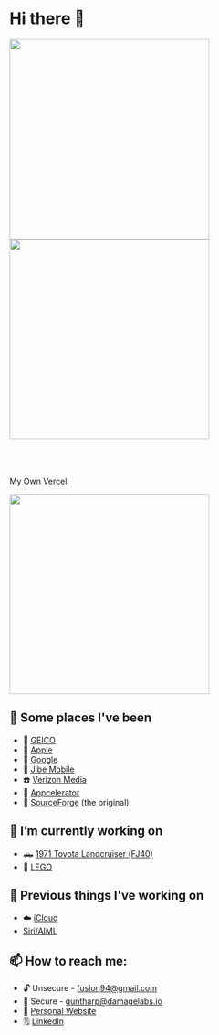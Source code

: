# Hi there 👋

<a href="https://github-readme-stats.vercel.app/api?username=fusion94&show_icons=true&bg_color=00000000&show=reviews,discussions_started,discussions_answered,prs_merged,prs_merged_percentage">
  <img height=350 align="center" src="https://github-readme-stats.vercel.app/api?username=fusion94&show_icons=true&bg_color=00000000&show=reviews,discussions_started,discussions_answered,prs_merged,prs_merged_percentage" />
</a>
<a href="https://github-readme-stats.vercel.app/api/top-langs/?username=fusion94&layout=donut-vertical">
  <img height=350 align="center" src="https://github-readme-stats.vercel.app/api/top-langs/?username=fusion94&layout=donut-vertical" />
</a>

<br><br><br>
My Own Vercel

<a href="https://github-readme-stats-phi-six-88.vercel.app/api username=fusion94&show_icons=true&bg_color=00000000&show=reviews,discussions_started,discussions_answered,prs_merged,prs_merged_percentage">
 <img height=350 align="center" src="https://github-readme-stats-phi-six-88.vercel.app/api?username=fusion94&show_icons=true&bg_color=00000000&show=reviews,discussions_started,discussions_answered,prs_merged,prs_merged_percentage" />
</a>


## 🚀  Some places I've been
- 🦎 [GEICO](https://www.geico.com/tech/)
-  [Apple](https://apple.com)
- 💬 [Google](https://google.com)
- :speech_balloon: [Jibe Mobile](http://jibemobile.com/)
- ☎️ [Verizon Media](https://www.verizonmedia.com/)
- 📱 [Appcelerator](https://appcelerator.com)
- 🔨 [SourceForge](http://sourceforge.net) (the original)

## 🔭 I’m currently working on
 - 🛻 [1971 Toyota Landcruiser (FJ40)](http://project-fj.com/)
 - :bricks: [LEGO](https://brickset.com/sets/ownedby-fusion94)

## 💬 Previous things I've working on
 - :cloud: [iCloud](https://www.apple.com/iCloud)
 - [Siri/AIML](https://www.apple.com/siri/)
 
 ## 📫 How to reach me:
 - :unlock: Unsecure - fusion94@gmail.com
 - :closed_lock_with_key: Secure - guntharp@damagelabs.io
- 👾  [Personal Website](https://www.fusion94.org/)
- :spiral_notepad: [LinkedIn](https://www.linkedin.com/in/fusion94/)

<!--
**fusion94/fusion94** is a ✨ _special_ ✨ repository because its `README.md` (this file) appears on your GitHub profile.

Here are some ideas to get you started:

- 🔭 I’m currently working on ...
- 🌱 I’m currently learning ...
- 👯 I’m looking to collaborate on ...
- 🤔 I’m looking for help with ...
- 💬 Ask me about ...
- 📫 How to reach me: ...
- 😄 Pronouns: ...
- ⚡ Fun fact: ...
-->
